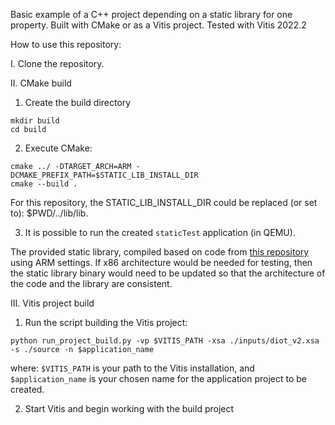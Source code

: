 Basic example of a C++ project depending on a static library for one property. Built with CMake or
as a Vitis project. Tested with Vitis 2022.2

How to use this repository:

I. Clone the repository.

II. CMake build

1. Create the build directory
```
mkdir build
cd build
```

2. Execute CMake:
```
cmake ../ -DTARGET_ARCH=ARM -DCMAKE_PREFIX_PATH=$STATIC_LIB_INSTALL_DIR
cmake --build .
```
For this repository, the STATIC_LIB_INSTALL_DIR could be replaced (or set to): $PWD/../lib/lib.

3. It is possible to run the created `staticTest` application (in QEMU).

The provided static library, compiled based on code from [this repository](https://gitlab.cern.ch/doaromin/basic-static-lib)
using ARM settings. If x86 architecture would be needed for testing, then the static library binary
would need to be updated so that the architecture of the code and the library are consistent.

III. Vitis project build

1. Run the script building the Vitis project:
```
python run_project_build.py -vp $VITIS_PATH -xsa ./inputs/diot_v2.xsa -s ./source -n $application_name
```
where: `$VITIS_PATH` is your path to the Vitis installation, and `$application_name` is your chosen name 
for the application project to be created. 

2. Start Vitis and begin working with the build project
